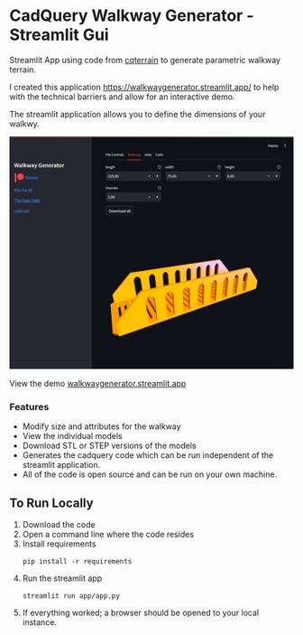 # CadQuery Walkway Generator - Streamlit Gui

 Streamlit App using code from [cqterrain](https://github.com/medicationforall/cqterrain) to generate parametric walkway terrain. 
 
I created this application https://walkwaygenerator.streamlit.app/ to help with the technical barriers and allow for an interactive demo.

The streamlit application allows you to define the dimensions of your walkwy.


[![](01.png)](https://walkwaygenerator.streamlit.app//)

View the demo [walkwaygenerator.streamlit.app](https://walkwaygenerator.streamlit.app//)

### Features
* Modify size and attributes for the walkway
* View the individual models
* Download STL or STEP versions of the models
* Generates the cadquery code which can be run independent of the streamlit application. 
* All of the code is open source and can be run on your own machine.



## To Run Locally

1. Download the code
2. Open a command line where the code resides
3. Install requirements
    ```
    pip install -r requirements
    ```
4. Run the streamlit app
    ```
    streamlit run app/app.py
    ```
5. If everything worked; a browser should be opened to your local instance.